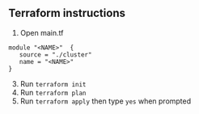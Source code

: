 ## Terraform instructions

1. Open main.tf

```
module "<NAME>"  {
   source = "./cluster"
   name = "<NAME>"
}
```
3. Run ``terraform init``
4. Run ``terraform plan``
5. Run ``terraform apply`` then type ``yes`` when prompted

